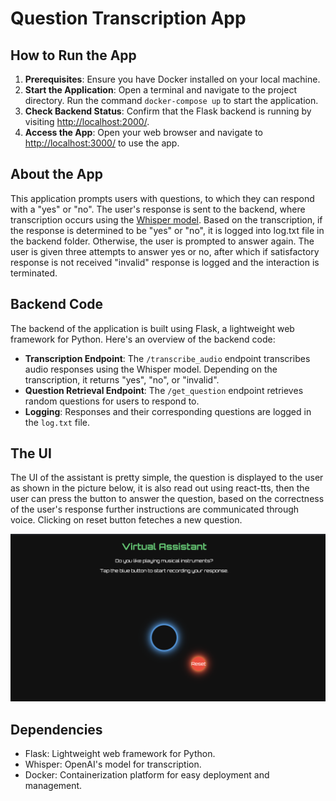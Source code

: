 # Question Transcription App

## How to Run the App

1. **Prerequisites**: Ensure you have Docker installed on your local machine.
2. **Start the Application**: Open a terminal and navigate to the project directory. Run the command `docker-compose up` to start the application.
3. **Check Backend Status**: Confirm that the Flask backend is running by visiting [http://localhost:2000/](http://localhost:2000/).
4. **Access the App**: Open your web browser and navigate to [http://localhost:3000/](http://localhost:3000/) to use the app.

## About the App

This application prompts users with questions, to which they can respond with a "yes" or "no". The user's response is sent to the backend, where transcription occurs using the [Whisper model](https://github.com/openai/whisper). Based on the transcription, if the response is determined to be "yes" or "no", it is logged into log.txt file in the backend folder. Otherwise, the user is prompted to answer again. The user is given three attempts to answer yes or no, after which if satisfactory response is not received "invalid" response is logged and the interaction is terminated.

## Backend Code

The backend of the application is built using Flask, a lightweight web framework for Python. Here's an overview of the backend code:

- **Transcription Endpoint**: The `/transcribe_audio` endpoint transcribes audio responses using the Whisper model. Depending on the transcription, it returns "yes", "no", or "invalid".
- **Question Retrieval Endpoint**: The `/get_question` endpoint retrieves random questions for users to respond to.
- **Logging**: Responses and their corresponding questions are logged in the `log.txt` file.

## The UI

The UI of the assistant is pretty simple, the question is displayed to the user as shown in the picture below, it is also read out using react-tts, then the user can press the button to answer the question, based on the correctness of the user's response further instructions are communicated through voice. Clicking on reset button feteches a new question.

![UI Screenshot](./images/UI.png)




## Dependencies

- Flask: Lightweight web framework for Python.
- Whisper: OpenAI's model for transcription.
- Docker: Containerization platform for easy deployment and management.
